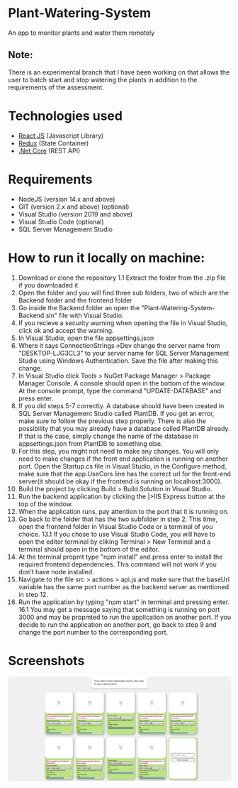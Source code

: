 # Plant-Watering-System
 An app to monitor plants and water them remotely
 
## Note: 
 There is an experimental branch that I have been working on that allows the user to batch start and stop watering the plants in addition to the requirements of the assessment.

# Technologies used
* [React JS](https://reactjs.org/) (Javascript Library)
* [Redux](https://redux.js.org/) (State Container)
* [.Net Core](https://dotnet.microsoft.com/download/dotnet/3.1) (REST API)

# Requirements

* NodeJS (version 14.x and above)
* GIT (version 2.x and above) (optional)
* Visual Studio (version 2019 and above)
* Visual Studio Code (optional)
* SQL Server Management Studio

# How to run it locally on machine:

1. Download or clone the repository
1.1 Extract the folder from the .zip file if you downloaded it
2. Open the folder and you will find three sub folders, two of which are the Backend folder and the frontend folder
3. Go inside the Backend folder an open the "Plant-Watering-System-Backend.sln" file with Visual Studio.
4. If you recieve a security warning when opening the file in Visual Studio, click ok and accept the warning.
5. In Visual Studio, open the file appsettings.json
6. Where it says ConnectionStrings->Dev change the server name from "DESKTOP-LJG3CL3" to your server name for SQL Server Management Studio using Windows Authentication. Save the file after making this change.
7. In Visual Studio click Tools > NuGet Package Manager > Package Manager Console. A console should open in the bottom of the window. At the console prompt, type the command "UPDATE-DATABASE" and press enter.
8. If you did steps 5-7 correctly. A database should have been created in SQL Server Management Studio called PlantDB. If you get an error, make sure to follow the previous step properly. There is also the possibility that you may already have a database called PlantDB already. If that is the case, simply change the name of the database in appsettings.json from PlantDB to something else.
9. For this step, you might not need to make any changes. You will only need to make changes if the front end application is running on another port. Open the Startup.cs file in Visual Studio, in the Configure method, make sure that the app.UseCors line has the correct url for the front-end server(it should be okay if the frontend is running on localhost:3000).
10. Build the project by clicking Build > Build Solution in Visual Studio.
11. Run the backend application by clicking the |>IIS Express button at the top of the window.
12. When the application runs, pay attention to the port that it is running on.
13. Go back to the folder that has the two subfolder in step 2. This time, open the frontend folder in Visual Studio Code or a terminal of you choice. 
13.1 If you chose to use Visual Studio Code, you will have to open the editor terminal by cliking Terminal > New Terminal and a terminal should open in the bottom of the editor.
14. At the terminal propmt type "npm install" and press enter to install the required frontend dependencies. This command will not work if you don't have node installed.
15. Navigate to the file src > actions > api.js and make sure that the baseUrl variable has the same port number as the backend server as mentioned in step 12.
16. Run the application by typing "npm start" in terminal and pressing enter.
16.1 You may get a message saying that something is running on port 3000 and may be propmted to run the application on another port. If you decide to run the application on another port, go back to step 9 and change the port number to the corresponding port. 

# Screenshots

![Screenshot of app](Screenshots/screenshot1.PNG)
